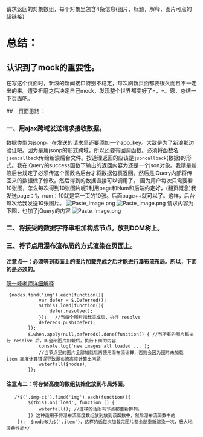 请求返回的对象数组，每个对象里包含4条信息{图片，标题，解释，图片可点的超链接}
# 总结：
## 认识到了mock的重要性。

在写这个页面时，新浪的新闻接口特别不稳定，每次刷新页面都要很久而且不一定出的来。遭受折磨之后决定自己mock，发现整个世界都变好了=，=。恩，总结一下页面吧。

##　页面思路：

### 一、用ajax跨域发送请求接收数据。

数据类型为jsonp。在发送的请求里还要添加一个app_key。大致是为了新浪那边验证吧。因为是用jsonp的形式跨域，所以还要有回调函数。必须将函数名`jsoncallback`传给新浪后台文件。按道理返回的应该是`jsoncallback`(数据)的形式。我在jQuery的success函数下输出的返回内容为还是一个json对象。我猜是新浪后台规定了必须传这个函数名后台才将数据包裹返回。然后是jQuery内部将传回来的数据做了修改。然后得到的数据直接可以调用了。
因为用户每次只需要看10张图，怎么每次得到10张图片呢?利用page和Num和后端约定好，(翻页概念)我发送page：1，num：10就是第一页的10张。后面page++就可以了。这样，后台每次给我发送10张图片。
![Paste_Image.png](http://upload-images.jianshu.io/upload_images/3415120-a7d3d046da139922.png?imageMogr2/auto-orient/strip%7CimageView2/2/w/1240)
![Paste_Image.png](http://upload-images.jianshu.io/upload_images/3415120-ce37d578e641376b.png?imageMogr2/auto-orient/strip%7CimageView2/2/w/1240)
请求内容为下图，也加了jQuery的内容
![Paste_Image.png](http://upload-images.jianshu.io/upload_images/3415120-dcdfdb94d13b0918.png?imageMogr2/auto-orient/strip%7CimageView2/2/w/1240)

### 二、将接受的数据字符串相加构成节点。放到DOM树上。

### 三、将节点用瀑布流布局的方式渲染在页面上。

#### 注意点一：必须等到页面上的图片加载完成之后才能进行瀑布流布局。所以，下面的是必须的。

[阮一峰老师详细解释](http://www.ruanyifeng.com/blog/2011/08/a_detailed_explanation_of_jquery_deferred_object.html)
```
 $nodes.find('img').each(function(){
            var defer = $.Deferred();
            $(this).load(function(){
                defer.resolve();
            });   //当每个图片加载完成后，执行 resolve
            defereds.push(defer);
        });
        $.when.apply(null,defereds).done(function() { //当所有的图片都执行 resolve 后，即全部图片加载后，执行下面的内容
            console.log('new images all loaded ...');
            //当节点里的图片全部加载后再使用瀑布流计算，否则会因为图片未加载 item 高度计算错误导致瀑布流高度计算出问题
            waterfall($nodes);
        });
```

#### 注意点二：将存储高度的数组初始化放到布局外面。

```
   /*$('.img-ct').find('img').each(function(){
        $(this).on('load', function () {
            waterfall(); //这样的话所有节点都重新排列。
        }) 这种适用于将瀑布流高度数组放到放到该函数中，然后瀑布流函数中的
    });  $node改为$('.item')，这样的话每次加载完图片都全部重新渲染一次，极大地浪费性能*/
```
